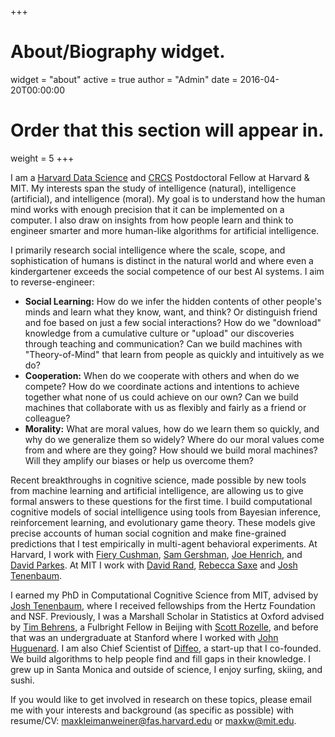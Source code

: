 +++
# About/Biography widget.
widget = "about"
active = true
author = "Admin"
date = 2016-04-20T00:00:00

# Order that this section will appear in.
weight = 5
+++

I am a [Harvard Data Science](https://datascience.harvard.edu/) and [CRCS](https://crcs.seas.harvard.edu/) Postdoctoral Fellow at Harvard & MIT. My interests span the study of intelligence (natural), intelligence (artificial), and intelligence (moral). My goal is to understand how the human mind works with enough precision that it can be implemented on a computer. I also draw on insights from how people learn and think to engineer smarter and more human-like algorithms for artificial intelligence. 

I primarily research social intelligence where the scale, scope, and sophistication of humans is distinct in the natural world and where even a kindergartener exceeds the social competence of our best AI systems. I aim to reverse-engineer:

<!-- How do we infer what other people want and feel and how do we learn what they know?  -->
<!-- How do we learn about people such as who is friend or foe and who is good or bad? How do we learn from people what they and learn what they know?  -->
* **Social Learning:** How do we infer the hidden contents of other people's minds and learn what they know, want, and think? Or distinguish friend and foe based on just a few social interactions? How do we "download" knowledge from a cumulative culture or "upload" our discoveries through teaching and communication? Can we build machines with "Theory-of-Mind" that learn from people as quickly and intuitively as we do? 
* **Cooperation:** When do we cooperate with others and when do we compete? How do we coordinate actions and intentions to achieve together what none of us could achieve on our own? Can we build machines that collaborate with us as flexibly and fairly as a friend or colleague?
* **Morality:** What are moral values, how do we learn them so quickly, and why do we generalize them so widely? Where do our moral values come from and where are they going? How should we build moral machines? Will they amplify our biases or help us overcome them?

<!-- Should we program them to be moral and fair or have them learn our values like a child?  -->
Recent breakthroughs in cognitive science, made possible by new tools from machine learning and artificial intelligence, are allowing us to give formal answers to these questions for the first time. 
I build computational cognitive models of social intelligence using tools from Bayesian inference, reinforcement learning, and evolutionary game theory. These models give precise accounts of human social cognition and make fine-grained predictions that I test empirically in multi-agent behavioral experiments. At Harvard, I work with [Fiery Cushman](http://cushmanlab.fas.harvard.edu/), [Sam Gershman](http://gershmanlab.webfactional.com/), [Joe Henrich](https://henrich.fas.harvard.edu/), and [David Parkes](https://www.eecs.harvard.edu/~parkes/). At MIT I work with [David Rand](http://davidrand-cooperation.com/), [Rebecca Saxe](http://saxelab.mit.edu/) and [Josh Tenenbaum](http://web.mit.edu/cocosci/josh.html).


<!-- This mathematically formal approach achieves a dual goal: we can test fine-grained psychological theories of human social cognition with unprecedented fineness and close the gap between our best artificial intelligence and a socially savvy kindergartener.  -->
<!-- I use these tools to focus on the "why" and the "how" of our social intelligence: -->

I earned my PhD in Computational Cognitive Science from MIT, advised by [Josh Tenenbaum](http://web.mit.edu/cocosci/josh.html), where I received fellowships from the Hertz Foundation and NSF. Previously, I was a Marshall Scholar in Statistics at Oxford advised by [Tim Behrens](https://users.fmrib.ox.ac.uk/~behrens/), a Fulbright Fellow in Beijing with [Scott Rozelle](https://reap.fsi.stanford.edu/people/scott_rozelle), and before that was an undergraduate at Stanford where I worked with [John Huguenard](https://huguenard-lab.stanford.edu/wp1/). I am also Chief Scientist of [Diffeo](https://www.diffeo.com), a start-up that I co-founded. We build algorithms to help people find and fill gaps in their knowledge. I grew up in Santa Monica and outside of science, I enjoy surfing, skiing, and sushi. 

If you would like to get involved in research on these topics, please email me with your interests and background (as specific as possible) with resume/CV: <maxkleimanweiner@fas.harvard.edu> or <maxkw@mit.edu>. 

<!-- What are the _evolutionary_ origins (biological or cultural) of our moral and social knowledge and how do these evolved structures enable distinctively human cooperation? How is this knowledge rapidly learned with high fidelity during _development_, accumulating over generations? Finally, how is social and moral knowledge created and flexibly generalized and deployed _in the moment_, across an infinitude of possible situations and people?  -->
<!-- I use this framework to probe cognitive questions across three time-scales: evolutionary, developmental, and in the moment. First, I investigate the evolutionary origins of the cognitive structures that enable cooperation and support social learning. I then describe how these structures are used to learn social and moral knowledge rapidly during development, leading to the accumulation of knowledge over generations. Finally I show how this knowledge is used and generalized in the moment, across an infinitude of possible situations. -->
<!-- This framework is applied to a variety of cognitively challenging social inferences: determining the intentions of others, distinguishing who is friend or foe, and inferring the reputation of others all from just a single observation of behavior. It also answers how these inferences enable fair and reciprocal cooperation, the computation of moral permissibility, and moral learning. This framework predicts and explains human judgment and behavior measured in large-scale multi-person experiments.  -->
